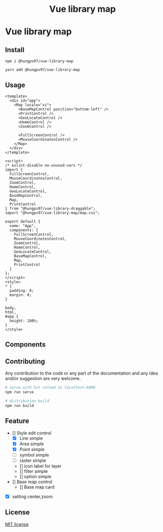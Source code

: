 <h1 align="center">Vue library map</h1>

# Vue library map

## Install

```
npm i @hungpv97/vue-library-map
```

```
yarn add @hungpv97/vue-library-map
```

## Usage

```vue
<template>
  <div id="app">
    <Map locale="vi">
      <BaseMapControl position="bottom-left" />
      <PrintControl />
      <GeoLocateControl />
      <HomeControl />
      <ZoomControl />

      <FullScreenControl />
      <MouseCoordinatesControl />
    </Map>
  </div>
</template>

<script>
/* eslint-disable no-unused-vars */
import {
  FullScreenControl,
  MouseCoordinatesControl,
  ZoomControl,
  HomeControl,
  GeoLocateControl,
  BaseMapControl,
  Map,
  PrintControl
} from "@hungpv97/vue-library-draggable";
import "@hungpv97/vue-library-map/map.css";

export default {
  name: "App",
  components: {
    FullScreenControl,
    MouseCoordinatesControl,
    ZoomControl,
    HomeControl,
    GeoLocateControl,
    BaseMapControl,
    Map,
    PrintControl
  }
};
</script>
<style>
* {
  padding: 0;
  margin: 0;
}

body,
html,
#app {
  height: 100%;
}
</style>
```

## Components

## Contributing

Any contribution to the code or any part of the documentation and any idea and/or suggestion are very welcome.

```bash
# serve with hot reload at localhost:8080
npm run serve

# distribution build
npm run build

```

## Feature

- [] Style edit control
  - [x] Line simple
  - [x] Area simple
  - [x] Point simple
  - [ ] symbol simple
  - [ ] raster simple
  - [] icon label for layer
  - [] filter simple
  - [] option simple
- [] Base map control
  - [] Base map card
- [x] setting center,zoom

## License

[MIT license](LICENSE)
